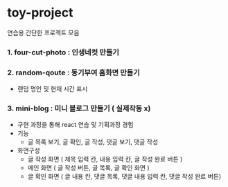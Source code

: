 # toy-project
연습용 간단한 프로젝트 모음

### 1. four-cut-photo : 인생네컷 만들기

### 2. random-qoute : 동기부여 홈화면 만들기
* 랜덤 명언 및 현재 시간 표시

### 3. mini-blog : 미니 블로그 만들기 ( 실제작동  x)
* 구현 과정을 통해  react 연습 및 기획과정 경험
* 기능
  - 글 목록 보기, 글 확인, 글 작성, 댓글 보기, 댓글 작성
* 화면구성
  - 글 작성 화면 ( 제목 입력 칸, 내용 입력 칸, 글 작성 완료 버튼 )
  - 메인 화면 ( 글 작성 버튼, 글 목록, 글 확인 화면 )
  - 글 확인 화면 ( 글 내용 칸, 댓글 목록, 댓글 내용 입력 칸, 댓글 작성 완료 버튼)
